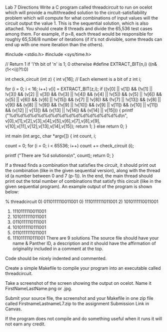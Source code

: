Lab 7 Directions
Write a C program called threadcircuit to run on ocelot which will provide a multithreaded solution to the circuit-satisfiability problem which will compute for what combinations of input values will the circuit output the value 1. This is the sequential solution, which is also attached. You should create 8 threads and divide the 65,536 test cases among them. For example, if p=8, each thread would be responsible for roughly 65,536/8 number of iterations (if it's not divisible, some threads can end up with one more iteration than the others).

#include <stdio.h>
#include <sys/time.h>

// Return 1 if 'i'th bit of 'n' is 1; 0 otherwise
#define EXTRACT_BIT(n,i) ((n&(1<<i))?1:0)

int check_circuit (int z) {
int v[16]; // Each element is a bit of z
int i;

for (i = 0; i < 16; i++) v[i] = EXTRACT_BIT(z,i);
if ((v[0] || v[1]) && (!v[1] || !v[3]) && (v[2] || v[3])
&& (!v[3] || !v[4]) && (v[4] || !v[5])
&& (v[5] || !v[6]) && (v[5] || v[6])
&& (v[6] || !v[15]) && (v[7] || !v[8])
&& (!v[7] || !v[13]) && (v[8] || v[9])
&& (v[8] || !v[9]) && (!v[9] || !v[10])
&& (v[9] || v[11]) && (v[10] || v[11])
&& (v[12] || v[13]) && (v[13] || !v[14])
&& (v[14] || v[15])) {
printf ("%d%d%d%d%d%d%d%d%d%d%d%d%d%d%d%d\n",
v[0],v[1],v[2],v[3],v[4],v[5],v[6],v[7],v[8],v[9],
v[10],v[11],v[12],v[13],v[14],v[15]);
return 1;
} else return 0;
}

int main (int argc, char \*argv[])
{
int count, i;

count = 0;
for (i = 0; i < 65536; i++)
count += check_circuit (i);

printf ("There are %d solutions\n", count);
return 0;
}

If a thread finds a combination that satisfies the circuit, it should print out the combination (like in the given sequential version), along with the thread id (a number between 0 and 7 (p-1)). In the end, the main thread should print out the total number of combinations that satisfy this circuit (like in the given sequential program). An example output of the program is shown below:

% threadcircuit 0) 0110111110011001 0) 1110111111011001 2) 1010111110011001

1. 1110111110011001
1. 1010111111011001
1. 0110111110111001
1. 1010111110111001
1. 0110111111011001
1. 1110111110111001
   There are 9 solutions
   The source file should have your name & Panther ID, a description and it should have the affirmation of originality included in a comment at the top.

Code should be nicely indented and commented.

Create a simple Makefile to compile your program into an executable called threadcircuit.

Take a screenshot of the screen showing the output on ocelot. Name it FirstNameLastName.png or .jpg.

Submit your source file, the screenshot and your Makefile in one zip file called FirstnameLastnameL7.zip to the assignment Submission Link in Canvas.

If the program does not compile and do something useful when it runs it will not earn any credit.
